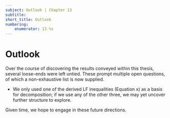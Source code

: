 ```yaml
---
subject: Outlook | Chapter 13
subtitle:
short_title: Outlook 
numbering: 
    enumerator: 13.%s
---
```


# Outlook 

Over the course of discovering the results conveyed within this thesis, several loose-ends were left untied. These prompt multiple open questions, of which a non-exhaustive list is now supplied.

- We only used one of the derived LF inequalities (Equation x) as a basis for decomposition; if we use any of the other three, we may yet uncover further structure to explore.

Given time, we hope to engage in these future directions.